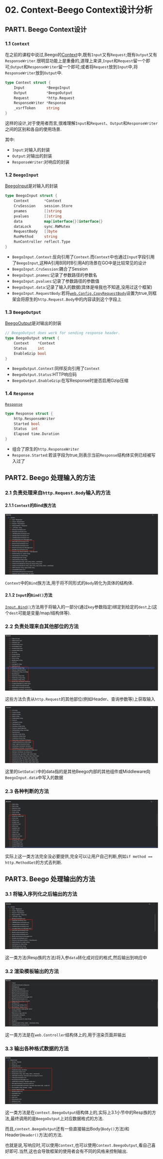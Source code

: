 # 02. Context-Beego Context设计分析

## PART1. Beego Context设计

### 1.1 `Context`

在之前的课程中说过,Beego的[Context](https://github.com/beego/beego/blob/develop/server/web/context/context.go#L72)中,既有`Input`又有`Request`;既有`Output`又有`ResponseWriter`.很明显功能上是重叠的,道理上来讲,`Input`和`Request`留一个即可;`Output`和`ResponseWriter`留一个即可;或者将`Request`放到`Input`中,将`ResponseWriter`放到`Output`中.

```go
type Context struct {
	Input          *BeegoInput
	Output         *BeegoOutput
	Request        *http.Request
	ResponseWriter *Response
	_xsrfToken     string
}
```

这样的设计,对于使用者而言,很难理解`Input`和`Request`、`Output`和`ResponseWriter`之间的区别和各自的使用场景.

其中:

- `Input`:对输入的封装
- `Output`:对输出的封装
- `ResponseWriter`:对响应的封装

### 1.2 `BeegoInput`

[BeegoInput](https://github.com/beego/beego/blob/develop/server/web/context/input.go#L46)是对输入的封装

```go
type BeegoInput struct {
	Context       *Context
	CruSession    session.Store
	pnames        []string
	pvalues       []string
	data          map[interface{}]interface{}
	dataLock      sync.RWMutex
	RequestBody   []byte
	RunMethod     string
	RunController reflect.Type
}
```

- `BeegoInput.Context`:反向引用了`Context`.而`Context`中也通过`Input`字段引用了`BeegoInput`,这种A引用B同时B引用A的场景在GO中是比较常见的设计
- `BeegoInput.CruSession`:耦合了Session
- `BeegoInput.pnames`:记录了参数路径的参数名
- `BeegoInput.pvalues`:记录了参数路径的参数值
- `BeegoInput.data`:记录了输入的数据(具体是啥我也不知道,没用过这个框架)
- `BeegoInput.RequestBody`:若将[`web.Config.CopyRequestBody`](https://github.com/beego/beego/blob/develop/server/web/config.go#L73)设置为true,则框架会将原生的`http.Request.Body`中的内容读到这个字段上

### 1.3 `BeegoOutput`

[BeegoOutput](https://github.com/beego/beego/blob/develop/server/web/context/output.go#L39)是对输出的封装

```go
// BeegoOutput does work for sending response header.
type BeegoOutput struct {
	Context    *Context
	Status     int
	EnableGzip bool
}
```

- `BeegoOutput.Context`:同样反向引用了`Context`
- `BeegoOutput.Status`:HTTP响应码
- `BeegoOutput.EnableGzip`:在写Response时是否启用Gzip压缩

### 1.4 `Response`

[`Response`](https://github.com/beego/beego/blob/develop/server/web/context/context.go#L334)

```go
type Response struct {
	http.ResponseWriter
	Started bool
	Status  int
	Elapsed time.Duration
}
```

- 组合了原生的`http.ResponseWriter`
- `Response.Started`:若该字段为true,则表示当前`Response`结构体实例已经被写入过了

## PART2. Beego 处理输入的方法

### 2.1 负责处理来自`http.Request.Body`输入的方法

#### 2.1.1 `Context`的Bind族方法

![Beego处理输入的方法-Bind族](../img/Web框架之Context与AOP方案/2.Context-BeegoContext设计分析/Beego处理输入的方法-Bind族.png)

`Context`中的`Bind`族方法,用于将不同形式的`Body`转化为具体的结构体.

#### 2.1.2 `Input`的`Bind()`方法

[`Input.Bind()`](https://github.com/beego/beego/blob/develop/server/web/context/input.go#L443)方法用于将输入的一部分(通过`key`参数指定)绑定到给定的`dest`上(这个`dest`可能是变量/map/结构体等).

### 2.2 负责处理来自其他部位的方法

![BeegoInput中负责从其他部位获取输入的方法](../img/Web框架之Context与AOP方案/2.Context-BeegoContext设计分析/BeegoInput中负责从其他部位获取输入的方法.png)

这些方法负责从`http.Request`的其他部位(例如Header、查询参数等)上获取输入

![BeegoInput中负责从其他部位获取输入的方法-2](../img/Web框架之Context与AOP方案/2.Context-BeegoContext设计分析/BeegoInput中负责从其他部位获取输入的方法-2.png)

这里的`GetData()`中的data指的是其他Beego内部的其他组件或Middleware向`BeegoInput.data`中写入的数据

### 2.3 各种判断的方法

![Input中各种判断的方法](../img/Web框架之Context与AOP方案/2.Context-BeegoContext设计分析/Input中各种判断的方法.png)

实际上这一类方法完全没必要提供,完全可以让用户自己判断,例如`if method == http.MethodGet`的方式去判断.

## PART3. Beego 处理输出的方法

### 3.1 将输入序列化之后输出的方法

![Context中处理序列化输出的方法](../img/Web框架之Context与AOP方案/2.Context-BeegoContext设计分析/Context中处理序列化输出的方法.png)

这一类方法(Resp族的方法)将入参`data`转化成对应的格式,然后输出到响应中

### 3.2 渲染模板输出的方法

![Controller中渲染模板输出的方法](../img/Web框架之Context与AOP方案/2.Context-BeegoContext设计分析/Controller中渲染模板输出的方法.png)

这一类方法是在`web.Controller`结构体上的,用于渲染页面并输出

### 3.3 输出各种格式数据的方法

![Output中定义输出各种格式数据的方法](../img/Web框架之Context与AOP方案/2.Context-BeegoContext设计分析/Output中定义输出各种格式数据的方法.png)

这一类方法是在`context.BeegoOutput`结构体上的,实际上3.1小节中的Resp族的方法,最终调用的是`BeegoOutput`上对应数据格式的方法.

而且,`context.BeegoOutput`还有一些直接输出Body(`Body()`方法)和Header(`Header()`方法)的方法.

也就是说,写响应时,可以使用`Context`,也可以使用`Context.BeegoOutput`,看自己喜好即可.当然,这也会导致框架的使用者会有不同的风格来控制输出.